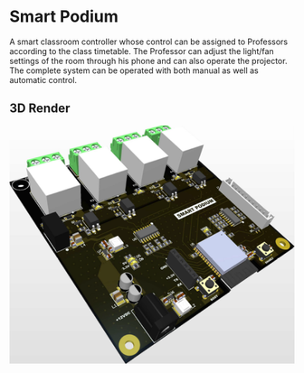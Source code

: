 # Smart Podium
A smart classroom controller whose control can be assigned to Professors according to the class timetable. The Professor can adjust the light/fan settings of the room through his phone and can also operate the projector. The complete system can be operated with both manual as well as automatic control.

## 3D Render
![AngledView](https://github.com/naman-tanwar/Smart-Podium/raw/main/Photos/Render/Angled%20View.png)
